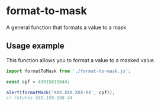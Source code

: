 # format-to-mask
A general function that formats a value to a mask

## Usage example
This function allows you to format a value to a masked value.

```javascript
import formatToMask from './format-to-mask.js';

const cpf = 43915819844;

alert(formatMask('XXX.XXX.XXX-XX', cpf));
// returns 439.158.198-44
 
```

